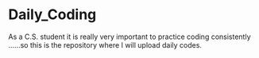 # Daily_Coding
As a  C.S. student it is really very important to practice coding consistently ......so this is the repository where I will upload daily codes.

